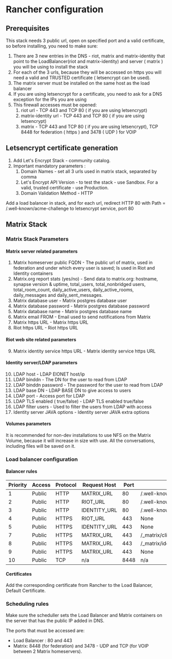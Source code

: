 # Rancher configuration


## Prerequisites

This stack needs 3 public url, open on specified port and a valid certificate, so before installing, you need to make sure:

1. There are 3 new entries in the DNS - riot, matrix and matrix-identity that point to the LoadBalancer(riot and matrix-identity) and server ( matrix )  you will be using to install the stack
2. For each of the 3 urls, because they will be accessed on https you will need a valid and TRUSTED certificate ( letsencrypt can be used).
3. The matrix server must be installed on the same host as the load balancer
3. If you are using letsencrypt for a certificate, you need to ask for a DNS exception for the IPs you are using
3. This firewall accesses must be opened:
   1. riot url - TCP 443 and TCP 80 ( if you are using letsencrypt)
   2. matrix-identity  url - TCP 443 and TCP 80 ( if you are using letsencrypt)
   3. matrix -  TCP 443 and TCP 80 ( if you are using letsencrypt), TCP 8448 for federation ( https ) and 3478 ( UDP ) for VOIP
   
   

## Letsencrypt certificate generation

1. Add Let's Encrypt Stack - community catalog.
2. Important mandatory parameters :
   1. Domain Names - set all 3 urls used in matrix stack, separated by comma
   2. Let's Encrypt API Version - to test the stack - use Sandbox. For a valid, trusted certificate - use Production.
   3. Domain Validation Method - HTTP

Add a load balancer in stack, and for each url, redirect HTTP 80 with Path = /.well-known/acme-challenge to letsencrypt service, port 80

## Matrix Stack

### Matrix Stack Parameters

#### Matrix server related parameters
1. Matrix homeserver public FQDN - The public url of matrix, used in federation and under which every user is saved; Is used in Riot and Identity containers
2. Matrix.org report stats (yes/no) - Send data to matrix.org: hostname, synapse version & uptime, total_users, total_nonbridged users, total_room_count, daily_active_users, daily_active_rooms, daily_messages and daily_sent_messages.
3. Matrix database user - Matrix postgres database user
4. Matrix database password - Matrix postgres database password
5. Matrix database name - Matrix postgres database name
6. Matrix email FROM - Email used to send notifications from Matrix
7. Matrix https URL - Matrix https URL
8. Riot https URL - Riot https URL

#### Riot web site related parameters
9. Matrix identity service https URL - Matrix identity service https URL


#### Identity server/LDAP parameters
10. LDAP host - LDAP EIONET host/ip
11. LDAP binddn - The DN for the user to read from LDAP
12. LDAP binddn password - The password for the user to read from LDAP
13. LDAP base DN - LDAP BASE DN to give access to users
14. LDAP port - Access port for LDAP
15. LDAP TLS enabled ( true/false) - LDAP TLS enabled true/false
16. LDAP filter users - Used to filter the users from LDAP with access
17. Identity server JAVA options - Identity server JAVA extra options

#### Volumes parameters

It is recommended for non-dev installations to use NFS on the Matrix Volume, because it will increase in size with use. All the conversations, including files will be saved on it. 

### Load balancer configuration

#### Balancer rules
| Priority | Access | Protocol | Request Host                               | Port | Path                               | Target                    | Port | Backend |
|----------|--------|----------|--------------------------------------------|------|------------------------------------|---------------------------|------|---------|
| 1        | Public | HTTP     | MATRIX_URL                                 | 80   | /.well-known/acme-challenge        | letsencrypt/letsencrypt   | 80   | None    |
| 2        | Public | HTTP     | RIOT_URL                                   | 80   | /.well-known/acme-challenge        | letsencrypt/letsencrypt   | 80   | None    |
| 3        | Public | HTTP     | IDENTITY_URL                               | 80   | /.well-known/acme-challenge        | letsencrypt/letsencrypt   | 80   | None    |
| 4        | Public | HTTPS    | RIOT_URL                                   | 443  | None                               | matrix-riot/riot          | 80   | None    |
| 5        | Public | HTTPS    | IDENTITY_URL                               | 443  | None                               | matrix-riot/identity      | 8090 | None    |
| 7        | Public | HTTPS    | MATRIX_URL                                 | 443  | /_matrix/client/r0/user_directory/   | matrix-riot/identity      | 8090 | None    |
| 8        | Public | HTTPS    | MATRIX_URL                                 | 443  | /_matrix/identity/                  | matrix-riot/identity      | 8090 | None    |
| 9        | Public | HTTPS    | MATRIX_URL                                  | 443  | None                               | matrix-riot/matrix        | 8008 | None    |
| 10       | Public | TCP      | n/a                                        | 8448 | n/a                                | matrix-riot/synapse       | 8448 | None    |

#### Certificates
Add the corresponding certificate from Rancher to the Load Balancer, Default Certificate.

### Scheduling rules
Make sure the scheduller sets the Load Balancer and Matrix containers on the server that has the public IP added in DNS.

The ports that must be accessed are:

* Load Balancer : 80 and 443
* Matrix: 8448 (for federation) and 3478 - UDP and TCP (for VOIP between 2 Matrix homeservers).

